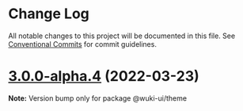 # Change Log

All notable changes to this project will be documented in this file.
See [Conventional Commits](https://conventionalcommits.org) for commit guidelines.

# [3.0.0-alpha.4](https://github.com/melishev/wuki/compare/v3.0.0-alpha.3...v3.0.0-alpha.4) (2022-03-23)

**Note:** Version bump only for package @wuki-ui/theme
